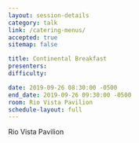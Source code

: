 ```yaml
---
layout: session-details
category: talk
link: /catering-menus/
accepted: true
sitemap: false

title: Continental Breakfast
presenters:
difficulty:

date: 2019-09-26 08:30:00 -0500
end_date: 2019-09-26 09:30:00 -0500
room: Rio Vista Pavilion
schedule-layout: full
---
```

Rio Vista Pavilion

